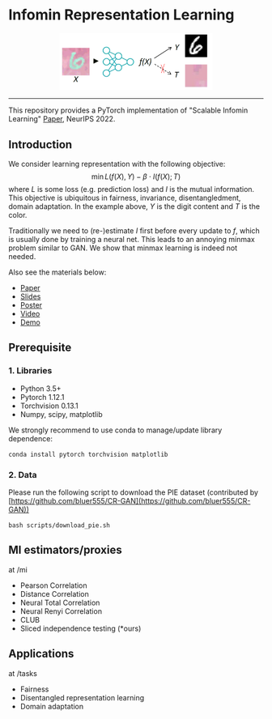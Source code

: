 # Infomin Representation Learning

<p align="center"><img width="60%" src="materials/front.png" /></p>

--------------------------------------------------------------------------------
This repository provides a PyTorch implementation of "Scalable Infomin Learning" [Paper](https://openreview.net/pdf?id=Ojakr9ofova), NeurIPS 2022.



## Introduction
We consider learning representation with the following objective:
$$\min L(f(X), Y) - \beta \cdot I(f(X); T)$$
where $L$ is some loss (e.g. prediction loss) and $I$ is the mutual information. This objective is ubiquitous in fairness, invariance, disentangledment, domain adaptation. In the example above, $Y$ is the digit content and $T$ is the color.  

Traditionally we need to (re-)estimate $I$ first before every update to $f$, which is usually done by training a neural net. This leads to an annoying minmax problem similar to GAN. We show that minmax learning is indeed not needed.

Also see the materials below:

* [Paper](https://openreview.net/pdf?id=Ojakr9ofova)
* [Slides](materials/slides.pdf)
* [Poster](materials/poster.png)
* [Video](https://slideslive.com/38992225/scalable-infomin-learning?ref=speaker-17343)
* [Demo](demo_mi_minimization.ipynb)



## Prerequisite


### 1. Libraries

* Python 3.5+
* Pytorch 1.12.1
* Torchvision 0.13.1
* Numpy, scipy, matplotlib

We strongly recommend to use conda to manage/update library dependence:
```
conda install pytorch torchvision matplotlib
```




### 2. Data
Please run the following script to download the PIE dataset (contributed by [https://github.com/bluer555/CR-GAN](https://github.com/bluer555/CR-GAN))
```
bash scripts/download_pie.sh
```



## MI estimators/proxies

at /mi

* Pearson Correlation
* Distance Correlation
* Neural Total Correlation
* Neural Renyi Correlation
* CLUB
* Sliced independence testing (*ours)




## Applications

at /tasks

* Fairness
* Disentangled representation learning
* Domain adaptation
